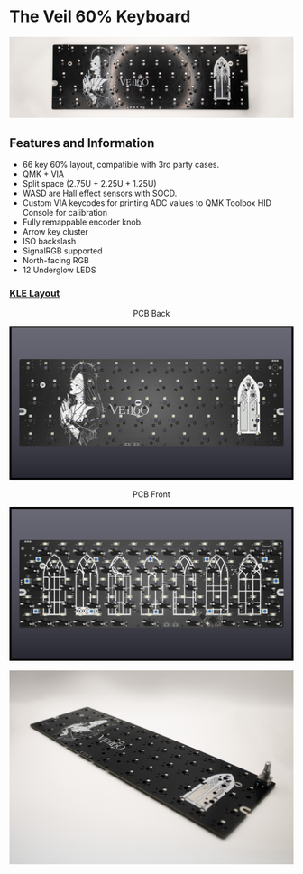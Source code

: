 # The Veil 60% Keyboard
![alt text](assets/header.jpg)
## Features and Information
- 66 key 60% layout, compatible with 3rd party cases.
- QMK + VIA
- Split space (2.75U + 2.25U + 1.25U)
- WASD are Hall effect sensors with SOCD.
- Custom VIA keycodes for printing ADC values to QMK Toolbox HID Console for calibration
- Fully remappable encoder knob.
- Arrow key cluster
- ISO backslash
- SignalRGB supported
- North-facing RGB
- 12 Underglow LEDS

### [KLE Layout](https://www.keyboard-layout-editor.com/#/gists/70c935bfc0dd9d3efd5b4094877e21a2)
<p align="center">
PCB Back
</p>

![alt text](assets/pcb_front.jpg)
<p align="center">
PCB Front
</p>

![alt text](assets/pcb_back.jpg)


![alt text](assets/image1.jpg)
